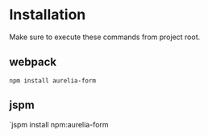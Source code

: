 # Installation

Make sure to execute these commands from project root.

## webpack

`npm install aurelia-form`

## jspm

`jspm install npm:aurelia-form

